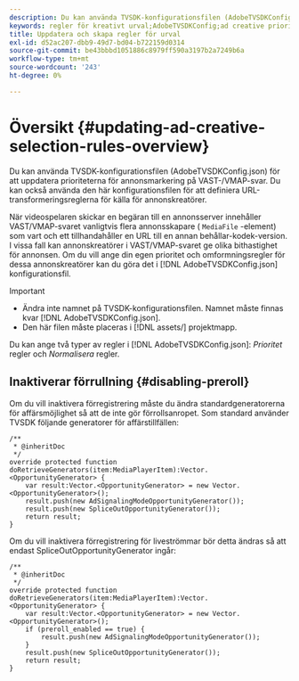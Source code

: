 ```yaml
---
description: Du kan använda TVSDK-konfigurationsfilen (AdobeTVSDKConfig.json) för att uppdatera prioriteterna för annonsmarkering på VAST-/VMAP-svar. Du kan också använda den här konfigurationsfilen för att definiera URL-transformeringsreglerna för källa för annonskreatörer.
keywords: regler för kreativt urval;AdobeTVSDKConfig;ad creative priority;transformeringsregler
title: Uppdatera och skapa regler för urval
exl-id: d52ac207-dbb9-49d7-bd04-b722159d0314
source-git-commit: be43bbbd1051886c8979ff590a3197b2a7249b6a
workflow-type: tm+mt
source-wordcount: '243'
ht-degree: 0%

---
```


# Översikt {#updating-ad-creative-selection-rules-overview}

Du kan använda TVSDK-konfigurationsfilen (AdobeTVSDKConfig.json) för att uppdatera prioriteterna för annonsmarkering på VAST-/VMAP-svar. Du kan också använda den här konfigurationsfilen för att definiera URL-transformeringsreglerna för källa för annonskreatörer.

När videospelaren skickar en begäran till en annonsserver innehåller VAST/VMAP-svaret vanligtvis flera annonsskapare ( `MediaFile` -element) som vart och ett tillhandahåller en URL till en annan behållar-kodek-version. I vissa fall kan annonskreatörer i VAST/VMAP-svaret ge olika bithastighet för annonsen. Om du vill ange din egen prioritet och omformningsregler för dessa annonskreatörer kan du göra det i [!DNL AdobeTVSDKConfig.json] konfigurationsfil.

>[!IMPORTANT]
>
>* Ändra inte namnet på TVSDK-konfigurationsfilen. Namnet måste finnas kvar [!DNL AdobeTVSDKConfig.json].
>* Den här filen måste placeras i [!DNL assets/] projektmapp.
>


Du kan ange två typer av regler i [!DNL AdobeTVSDKConfig.json]: *Prioritet* regler och *Normalisera* regler.

## Inaktiverar förrullning {#disabling-preroll}

Om du vill inaktivera förregistrering måste du ändra standardgeneratorerna för affärsmöjlighet så att de inte gör förrollsanropet. Som standard använder TVSDK följande generatorer för affärstillfällen:

```
/** 
 * @inheritDoc 
 */ 
override protected function doRetrieveGenerators(item:MediaPlayerItem):Vector.<OpportunityGenerator> { 
    var result:Vector.<OpportunityGenerator> = new Vector.<OpportunityGenerator>(); 
    result.push(new AdSignalingModeOpportunityGenerator()); 
    result.push(new SpliceOutOpportunityGenerator()); 
    return result; 
} 
```

Om du vill inaktivera förregistrering för liveströmmar bör detta ändras så att endast SpliceOutOpportunityGenerator ingår:

```
/** 
 * @inheritDoc 
 */ 
override protected function doRetrieveGenerators(item:MediaPlayerItem):Vector.<OpportunityGenerator> { 
    var result:Vector.<OpportunityGenerator> = new Vector.<OpportunityGenerator>(); 
    if (preroll_enabled == true) { 
        result.push(new AdSignalingModeOpportunityGenerator()); 
    } 
    result.push(new SpliceOutOpportunityGenerator()); 
    return result; 
}
```
